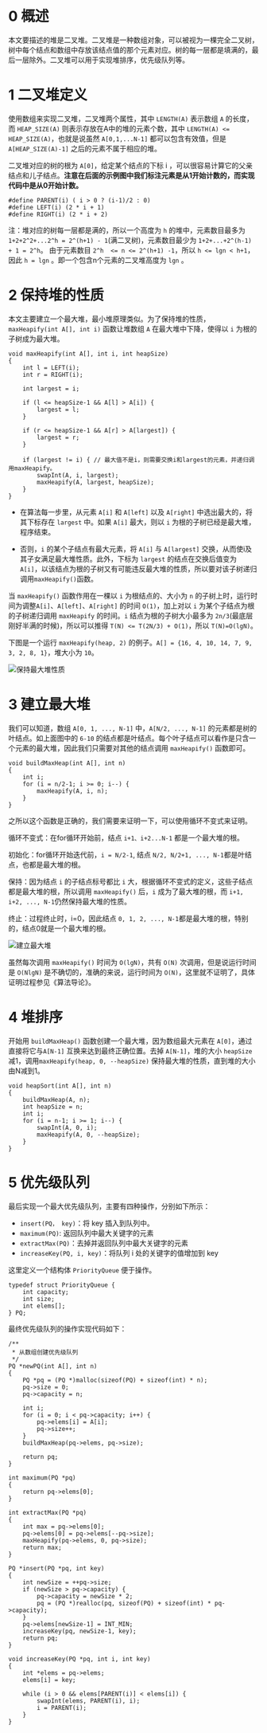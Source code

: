 # 0 概述
本文要描述的堆是二叉堆。二叉堆是一种数组对象，可以被视为一棵完全二叉树，树中每个结点和数组中存放该结点值的那个元素对应。树的每一层都是填满的，最后一层除外。二叉堆可以用于实现堆排序，优先级队列等。

# 1 二叉堆定义
使用数组来实现二叉堆，二叉堆两个属性，其中 `LENGTH(A)` 表示数组 `A` 的长度，而 `HEAP_SIZE(A)` 则表示存放在A中的堆的元素个数，其中 `LENGTH(A) <= HEAP_SIZE(A)`，也就是说虽然 `A[0,1,...N-1]` 都可以包含有效值，但是 `A[HEAP_SIZE(A)-1]` 之后的元素不属于相应的堆。

二叉堆对应的树的根为 `A[0]`，给定某个结点的下标 i ，可以很容易计算它的父亲结点和儿子结点。**注意在后面的示例图中我们标注元素是从1开始计数的，而实现代码中是从0开始计数。**

```
#define PARENT(i) ( i > 0 ? (i-1)/2 : 0)
#define LEFT(i) (2 * i + 1)
#define RIGHT(i) (2 * i + 2)
```

注：堆对应的树每一层都是满的，所以一个高度为 `h` 的堆中，元素数目最多为 `1+2+2^2+...2^h = 2^(h+1) - 1`(满二叉树)，元素数目最少为 `1+2+...+2^(h-1) + 1 = 2^h`。
由于元素数目 `2^h  <= n <= 2^(h+1) -1`，所以 `h <= lgn < h+1`，因此 `h = lgn` 。即一个包含n个元素的二叉堆高度为 `lgn` 。

# 2 保持堆的性质

本文主要建立一个最大堆，最小堆原理类似。为了保持堆的性质，`maxHeapify(int A[], int i)` 函数让堆数组 `A` 在最大堆中下降，使得以 `i` 为根的子树成为最大堆。

```
void maxHeapify(int A[], int i, int heapSize)
{
    int l = LEFT(i);
    int r = RIGHT(i);

    int largest = i;

    if (l <= heapSize-1 && A[l] > A[i]) {
        largest = l;
    }

    if (r <= heapSize-1 && A[r] > A[largest]) {
        largest = r;
    }

    if (largest != i) { // 最大值不是i，则需要交换i和largest的元素，并递归调用maxHeapify。
        swapInt(A, i, largest);
        maxHeapify(A, largest, heapSize);
    }
}
```

- 在算法每一步里，从元素 `A[i]` 和 `A[left]` 以及 `A[right]` 中选出最大的，将其下标存在 `largest` 中。如果 `A[i]` 最大，则以 `i` 为根的子树已经是最大堆，程序结束。

- 否则，`i` 的某个子结点有最大元素，将 `A[i]` 与 `A[largest]` 交换，从而使i及其子女满足最大堆性质。此外，下标为 `largest` 的结点在交换后值变为 `A[i]`，以该结点为根的子树又有可能违反最大堆的性质，所以要对该子树递归调用`maxHeapify()`函数。

当 `maxHeapify()` 函数作用在一棵以 `i` 为根结点的、大小为 `n` 的子树上时，运行时间为调整`A[i]`、`A[left]`、`A[right]` 的时间 `O(1)`，加上对以 `i` 为某个子结点为根的子树递归调用 `maxHeapify` 的时间。`i` 结点为根的子树大小最多为 `2n/3`(最底层刚好半满的时候)，所以可以推得 `T(N) <= T(2N/3) + O(1)`，所以 `T(N)=O(lgN)`。

下图是一个运行 `maxHeapify(heap, 2)` 的例子。`A[] = {16, 4, 10, 14, 7, 9, 3, 2, 8, 1}`，堆大小为 `10`。


![保持最大堆性质](https://user-gold-cdn.xitu.io/2018/9/16/165e2b510eed975f?w=613&h=399&f=png&s=34502)

# 3 建立最大堆

我们可以知道，数组 `A[0, 1, ..., N-1]` 中，`A[N/2, ..., N-1]` 的元素都是树的叶结点。如上面图中的 `6-10` 的结点都是叶结点。每个叶子结点可以看作是只含一个元素的最大堆，因此我们只需要对其他的结点调用 `maxHeapify()` 函数即可。

```
void buildMaxHeap(int A[], int n)
{
    int i;
    for (i = n/2-1; i >= 0; i--) {
        maxHeapify(A, i, n);
    }
}
```

之所以这个函数是正确的，我们需要来证明一下，可以使用循环不变式来证明。

循环不变式：在for循环开始前，结点 `i+1、i+2...N-1` 都是一个最大堆的根。

初始化：for循环开始迭代前，`i = N/2-1`, 结点 `N/2, N/2+1, ..., N-1`都是叶结点，也都是最大堆的根。

保持：因为结点 `i` 的子结点标号都比 `i` 大，根据循环不变式的定义，这些子结点都是最大堆的根，所以调用 `maxHeapify()` 后，`i` 成为了最大堆的根，而 `i+1, i+2, ..., N-1`仍然保持最大堆的性质。

终止：过程终止时，i=0，因此结点 `0, 1, 2, ..., N-1`都是最大堆的根，特别的，结点0就是一个最大堆的根。

![建立最大堆](https://user-gold-cdn.xitu.io/2018/9/16/165e2b5981302440?w=675&h=202&f=png&s=23107)

虽然每次调用 `maxHeapify()` 时间为 `O(lgN)`，共有 `O(N)` 次调用，但是说运行时间是 `O(NlgN)` 是不确切的，准确的来说，运行时间为 `O(N)`，这里就不证明了，具体证明过程参见《算法导论》。

# 4 堆排序
开始用 `buildMaxHeap()` 函数创建一个最大堆，因为数组最大元素在 `A[0]`，通过直接将它与`A[N-1]` 互换来达到最终正确位置。去掉 `A[N-1]`，堆的大小 `heapSize` 减1，调用`maxHeapify(heap, 0, --heapSize)` 保持最大堆的性质，直到堆的大小由N减到1。

```
void heapSort(int A[], int n)
{
    buildMaxHeap(A, n);
    int heapSize = n;
    int i;
    for (i = n-1; i >= 1; i--) {
        swapInt(A, 0, i);
        maxHeapify(A, 0, --heapSize);
    }
}
```

# 5 优先级队列
最后实现一个最大优先级队列，主要有四种操作，分别如下所示：

- `insert(PQ， key)`：将 key 插入到队列中。
- `maximum(PQ)`: 返回队列中最大关键字的元素
- `extractMax(PQ)`：去掉并返回队列中最大关键字的元素
- `increaseKey(PQ, i, key)`：将队列 i 处的关键字的值增加到 key

这里定义一个结构体 `PriorityQueue` 便于操作。

```
typedef struct PriorityQueue {
    int capacity;
    int size;
    int elems[];
} PQ;
```

最终优先级队列的操作实现代码如下：

```
/**
 * 从数组创建优先级队列
 */
PQ *newPQ(int A[], int n)
{
    PQ *pq = (PQ *)malloc(sizeof(PQ) + sizeof(int) * n);
    pq->size = 0;
    pq->capacity = n;

    int i;
    for (i = 0; i < pq->capacity; i++) {
        pq->elems[i] = A[i];
        pq->size++;
    }
    buildMaxHeap(pq->elems, pq->size);

    return pq;
}

int maximum(PQ *pq)
{
    return pq->elems[0];
}

int extractMax(PQ *pq)
{
    int max = pq->elems[0];
    pq->elems[0] = pq->elems[--pq->size];
    maxHeapify(pq->elems, 0, pq->size);
    return max;
}

PQ *insert(PQ *pq, int key)
{
    int newSize = ++pq->size;
    if (newSize > pq->capacity) {
        pq->capacity = newSize * 2;
        pq = (PQ *)realloc(pq, sizeof(PQ) + sizeof(int) * pq->capacity);
    }
    pq->elems[newSize-1] = INT_MIN;
    increaseKey(pq, newSize-1, key);
    return pq;
}

void increaseKey(PQ *pq, int i, int key)
{
    int *elems = pq->elems;
    elems[i] = key;

    while (i > 0 && elems[PARENT(i)] < elems[i]) {
        swapInt(elems, PARENT(i), i);
        i = PARENT(i);
    }
}
```
